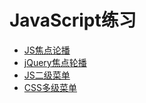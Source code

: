 # JavaScript练习

- [JS焦点论播](https://ashayx.github.io/JavaScript-demo/JavaScript练手项目/JS焦点轮播.html)
- [jQuery焦点轮播](https://ashayx.github.io/JavaScript-demo/JavaScript练手项目/jQuery焦点轮播.html)
- [JS二级菜单](https://ashayx.github.io/JavaScript-demo/JavaScript练手项目/JS多级菜单.html)
- [CSS多级菜单](https://ashayx.github.io/JavaScript-demo/JavaScript练手项目/CSS多级菜单.html)

